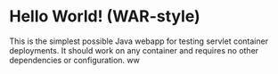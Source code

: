 Hello World! (WAR-style)
===============

This is the simplest possible Java webapp for testing servlet container deployments.  It should work on any container and requires no other dependencies or configuration.
ww
